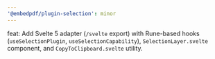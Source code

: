 ```yaml
---
'@embedpdf/plugin-selection': minor
---
```


feat: Add Svelte 5 adapter (`/svelte` export) with Rune-based hooks (`useSelectionPlugin`, `useSelectionCapability`), `SelectionLayer.svelte` component, and `CopyToClipboard.svelte` utility.
